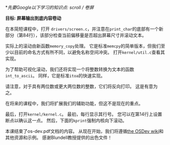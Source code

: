 **先要Google以下学习的知识点:  scroll / 卷屏*

**目标: 屏幕输出到底内容卷动**

在本简短课程中，打开 `drivers/screen.c`，并注意在`print_char`的底部有一个新部分（第84行），该部分检查当前偏移量是否超出屏幕尺寸并滚动文本。

实际上的滚动由新函数`memory_copy`处理。 它是标准`memcpy`的简单版本，但我们至少以目前的命名方式有所不同，以避免名称空间冲突。 打开`kernel/util.c`查看其实现。

为了帮助可视化滚动，我们还将实现一个将整数转换为文本的函数`int_to_ascii`。 同样，它是标准`itoa`的快速实现。 

请注意，对于具有两位数或更大两位数的整数，它们将反向打印。 这是有意为之。 

在将来的课程中，我们将扩展我们的辅助功能，但这不是现在的重点。

最后，打开`kernel/kernel.c`。 最初，每行显示其行号。 您可以在第14行上设置断点以确认这一点。 然后，下面的`kprint`强制内核向下滚动。

本课结束了os-dev.pdf文档的内容。 从现在开始，我们将遵循[the OSDev wiki](http://wiki.osdev.org/Meaty_Skeleton)和其他资源和示例。 感谢Blundell教授提供的出色文件！
